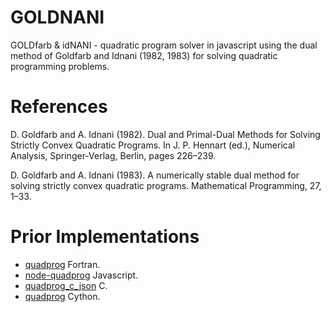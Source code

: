 # GOLDNANI

GOLDfarb &amp; idNANI - quadratic program solver in javascript using
the dual method of Goldfarb and Idnani (1982, 1983) for solving
quadratic programming problems.

References
==========

D. Goldfarb and A. Idnani (1982). Dual and Primal-Dual Methods for Solving
Strictly Convex Quadratic Programs. In J. P. Hennart (ed.), Numerical Analysis,
Springer-Verlag, Berlin, pages 226–239.

D. Goldfarb and A. Idnani (1983). A numerically stable dual method for solving
strictly convex quadratic programs. Mathematical Programming, 27, 1–33.

Prior Implementations
=====================
- [quadprog](http://cran.r-project.org/web/packages/quadprog/) Fortran.
- [node-quadprog](https://github.com/albertosantini/node-quadprog) Javascript.
- [quadprog_c_json](https://github.com/cygnyx/quadprog_c_json) C.
- [quadprog](https://github.com/quadprog/quadprog) Cython.
